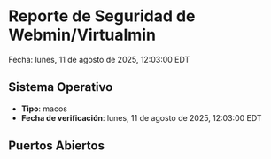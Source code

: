# Reporte de Seguridad de Webmin/Virtualmin
Fecha: lunes, 11 de agosto de 2025, 12:03:00 EDT

## Sistema Operativo
- **Tipo**: macos
- **Fecha de verificación**: lunes, 11 de agosto de 2025, 12:03:00 EDT

## Puertos Abiertos
